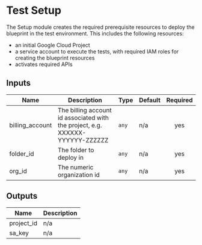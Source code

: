 # Test Setup

The Setup module creates the required prerequisite resources to deploy the blueprint in the test environment. This includes the following resources:
- an initial Google Cloud Project
- a service account to execute the tests, with required IAM roles for creating the blueprint resources
- activates required APIs

<!-- BEGINNING OF PRE-COMMIT-TERRAFORM DOCS HOOK -->
## Inputs

| Name | Description | Type | Default | Required |
|------|-------------|------|---------|:--------:|
| billing\_account | The billing account id associated with the project, e.g. XXXXXX-YYYYYY-ZZZZZZ | `any` | n/a | yes |
| folder\_id | The folder to deploy in | `any` | n/a | yes |
| org\_id | The numeric organization id | `any` | n/a | yes |

## Outputs

| Name | Description |
|------|-------------|
| project\_id | n/a |
| sa\_key | n/a |

<!-- END OF PRE-COMMIT-TERRAFORM DOCS HOOK -->
